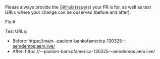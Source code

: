 Please always provide the [GitHub issue(s)](../issues) your PR is for, as well as test URLs where your change can be observed (before and after):

Fix #<gh-issue-id>

Test URLs:
- Before: https://main--paolom-bankofamerica-130325--aemdemos.aem.live/
- After: https://<branch>--paolom-bankofamerica-130325--aemdemos.aem.live/
